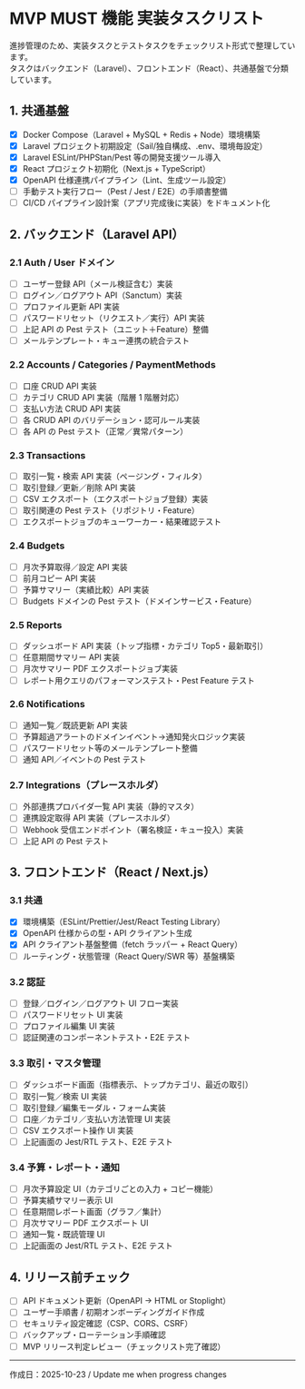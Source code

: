 # MVP MUST 機能 実装タスクリスト

進捗管理のため、実装タスクとテストタスクをチェックリスト形式で整理しています。  
タスクはバックエンド（Laravel）、フロントエンド（React）、共通基盤で分類しています。

## 1. 共通基盤
- [x] Docker Compose（Laravel + MySQL + Redis + Node）環境構築
- [x] Laravel プロジェクト初期設定（Sail/独自構成、.env、環境毎設定）
- [x] Laravel ESLint/PHPStan/Pest 等の開発支援ツール導入
- [x] React プロジェクト初期化（Next.js + TypeScript）
- [x] OpenAPI 仕様連携パイプライン（Lint、生成ツール設定）
- [ ] 手動テスト実行フロー（Pest / Jest / E2E）の手順書整備
- [ ] CI/CD パイプライン設計案（アプリ完成後に実装）をドキュメント化

## 2. バックエンド（Laravel API）

### 2.1 Auth / User ドメイン
- [ ] ユーザー登録 API（メール検証含む）実装
- [ ] ログイン／ログアウト API（Sanctum）実装
- [ ] プロファイル更新 API 実装
- [ ] パスワードリセット（リクエスト／実行）API 実装
- [ ] 上記 API の Pest テスト（ユニット＋Feature）整備
- [ ] メールテンプレート・キュー連携の統合テスト

### 2.2 Accounts / Categories / PaymentMethods
- [ ] 口座 CRUD API 実装
- [ ] カテゴリ CRUD API 実装（階層 1 階層対応）
- [ ] 支払い方法 CRUD API 実装
- [ ] 各 CRUD API のバリデーション・認可ルール実装
- [ ] 各 API の Pest テスト（正常／異常パターン）

### 2.3 Transactions
- [ ] 取引一覧・検索 API 実装（ページング・フィルタ）
- [ ] 取引登録／更新／削除 API 実装
- [ ] CSV エクスポート（エクスポートジョブ登録）実装
- [ ] 取引関連の Pest テスト（リポジトリ・Feature）
- [ ] エクスポートジョブのキューワーカー・結果確認テスト

### 2.4 Budgets
- [ ] 月次予算取得／設定 API 実装
- [ ] 前月コピー API 実装
- [ ] 予算サマリー（実績比較）API 実装
- [ ] Budgets ドメインの Pest テスト（ドメインサービス・Feature）

### 2.5 Reports
- [ ] ダッシュボード API 実装（トップ指標・カテゴリ Top5・最新取引）
- [ ] 任意期間サマリー API 実装
- [ ] 月次サマリー PDF エクスポートジョブ実装
- [ ] レポート用クエリのパフォーマンステスト・Pest Feature テスト

### 2.6 Notifications
- [ ] 通知一覧／既読更新 API 実装
- [ ] 予算超過アラートのドメインイベント→通知発火ロジック実装
- [ ] パスワードリセット等のメールテンプレート整備
- [ ] 通知 API／イベントの Pest テスト

### 2.7 Integrations（プレースホルダ）
- [ ] 外部連携プロバイダ一覧 API 実装（静的マスタ）
- [ ] 連携設定取得 API 実装（プレースホルダ）
- [ ] Webhook 受信エンドポイント（署名検証・キュー投入）実装
- [ ] 上記 API の Pest テスト

## 3. フロントエンド（React / Next.js）

### 3.1 共通
- [x] 環境構築（ESLint/Prettier/Jest/React Testing Library）
- [x] OpenAPI 仕様からの型・API クライアント生成
- [x] API クライアント基盤整備（fetch ラッパー + React Query）
- [ ] ルーティング・状態管理（React Query/SWR 等）基盤構築

### 3.2 認証
- [ ] 登録／ログイン／ログアウト UI フロー実装
- [ ] パスワードリセット UI 実装
- [ ] プロファイル編集 UI 実装
- [ ] 認証関連のコンポーネントテスト・E2E テスト

### 3.3 取引・マスタ管理
- [ ] ダッシュボード画面（指標表示、トップカテゴリ、最近の取引）
- [ ] 取引一覧／検索 UI 実装
- [ ] 取引登録／編集モーダル・フォーム実装
- [ ] 口座／カテゴリ／支払い方法管理 UI 実装
- [ ] CSV エクスポート操作 UI 実装
- [ ] 上記画面の Jest/RTL テスト、E2E テスト

### 3.4 予算・レポート・通知
- [ ] 月次予算設定 UI（カテゴリごとの入力 + コピー機能）
- [ ] 予算実績サマリー表示 UI
- [ ] 任意期間レポート画面（グラフ／集計）
- [ ] 月次サマリー PDF エクスポート UI
- [ ] 通知一覧・既読管理 UI
- [ ] 上記画面の Jest/RTL テスト、E2E テスト

## 4. リリース前チェック
- [ ] API ドキュメント更新（OpenAPI → HTML or Stoplight）
- [ ] ユーザー手順書 / 初期オンボーディングガイド作成
- [ ] セキュリティ設定確認（CSP、CORS、CSRF）
- [ ] バックアップ・ローテーション手順確認
- [ ] MVP リリース判定レビュー（チェックリスト完了確認）

---
作成日：2025-10-23 / Update me when progress changes
